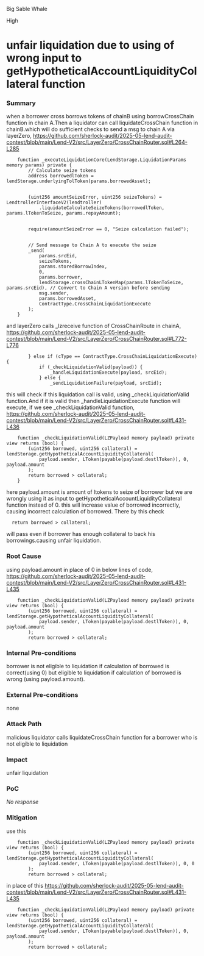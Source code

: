 Big Sable Whale

High

# unfair liquidation due to using of wrong input to getHypotheticalAccountLiquidityCollateral function

### Summary



when a borrower cross borrows tokens of chainB using borrowCrossChain function in chain A.Then a liquidator can call liquidateCrossChain function in chainB.which will do sufficient checks to send a msg to chain A via layerZero,
https://github.com/sherlock-audit/2025-05-lend-audit-contest/blob/main/Lend-V2/src/LayerZero/CrossChainRouter.sol#L264-L285
```solidity
    function _executeLiquidationCore(LendStorage.LiquidationParams memory params) private {
        // Calculate seize tokens
        address borrowedlToken = lendStorage.underlyingTolToken(params.borrowedAsset);


        (uint256 amountSeizeError, uint256 seizeTokens) = LendtrollerInterfaceV2(lendtroller)
            .liquidateCalculateSeizeTokens(borrowedlToken, params.lTokenToSeize, params.repayAmount);


        require(amountSeizeError == 0, "Seize calculation failed");


        // Send message to Chain A to execute the seize
        _send(
            params.srcEid,
            seizeTokens,
            params.storedBorrowIndex,
            0,
            params.borrower,
            lendStorage.crossChainLTokenMap(params.lTokenToSeize, params.srcEid), // Convert to Chain A version before sending
            msg.sender,
            params.borrowedAsset,
            ContractType.CrossChainLiquidationExecute
        );
    }
```
and layerZero calls _lzreceive function of CrossChainRoute in  chainA, 
https://github.com/sherlock-audit/2025-05-lend-audit-contest/blob/main/Lend-V2/src/LayerZero/CrossChainRouter.sol#L772-L776
```solidity
        } else if (cType == ContractType.CrossChainLiquidationExecute) {
            if (_checkLiquidationValid(payload)) {
                _handleLiquidationExecute(payload, srcEid);
            } else {
                _sendLiquidationFailure(payload, srcEid);
```
this will check if this liquidation call is valid, using _checkLiquidationValid function.And if it is valid then _handleLiquidationExecute function will execute, if we see  _checkLiquidationValid function,
https://github.com/sherlock-audit/2025-05-lend-audit-contest/blob/main/Lend-V2/src/LayerZero/CrossChainRouter.sol#L431-L436
```solidity
    function _checkLiquidationValid(LZPayload memory payload) private view returns (bool) {
        (uint256 borrowed, uint256 collateral) = lendStorage.getHypotheticalAccountLiquidityCollateral(
            payload.sender, LToken(payable(payload.destlToken)), 0, payload.amount
        );
        return borrowed > collateral;
    }
```
here payload.amount is amount of ltokens to seize of borrower but we are wrongly using it as input to getHypotheticalAccountLiquidityCollateral function instead of 0. this will increase value of borrowed incorrectly, causing incorrect calculation of borrowed. There by this check 
```solidity
  return borrowed > collateral;
```
will  pass  even if borrower has enough collateral to back his borrowings.causing unfair liquidation.



### Root Cause

using payload.amount in place of 0 in below lines of code,
https://github.com/sherlock-audit/2025-05-lend-audit-contest/blob/main/Lend-V2/src/LayerZero/CrossChainRouter.sol#L431-L435
```solidity
    function _checkLiquidationValid(LZPayload memory payload) private view returns (bool) {
        (uint256 borrowed, uint256 collateral) = lendStorage.getHypotheticalAccountLiquidityCollateral(
            payload.sender, LToken(payable(payload.destlToken)), 0, payload.amount
        );
        return borrowed > collateral;
```


### Internal Pre-conditions

borrower is not eligible to liquidation if calculation of borrowed is correct(using 0) but eligible to liquidation if calculation of borrowed is wrong (using payload.amount).


### External Pre-conditions

none 

### Attack Path

malicious liquidator calls liquidateCrossChain function for a borrower who is not eligible to liquidation 

### Impact

unfair liquidation 

### PoC

_No response_

### Mitigation

use this 
```solidity
    function _checkLiquidationValid(LZPayload memory payload) private view returns (bool) {
        (uint256 borrowed, uint256 collateral) = lendStorage.getHypotheticalAccountLiquidityCollateral(
            payload.sender, LToken(payable(payload.destlToken)), 0, 0
        );
        return borrowed > collateral;
```
in place of this
https://github.com/sherlock-audit/2025-05-lend-audit-contest/blob/main/Lend-V2/src/LayerZero/CrossChainRouter.sol#L431-L435
```solidity
    function _checkLiquidationValid(LZPayload memory payload) private view returns (bool) {
        (uint256 borrowed, uint256 collateral) = lendStorage.getHypotheticalAccountLiquidityCollateral(
            payload.sender, LToken(payable(payload.destlToken)), 0, payload.amount
        );
        return borrowed > collateral;
```
